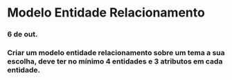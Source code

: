 # Modelo Entidade Relacionamento
### 6 de out.

### Criar um modelo entidade relacionamento sobre um tema a sua escolha, deve ter no mínimo 4 entidades e 3 atributos em cada entidade.
